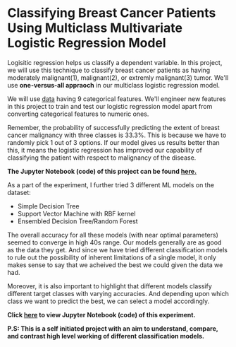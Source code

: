 # Classifying Breast Cancer Patients Using Multiclass Multivariate Logistic Regression Model
Logisitic regression helps us classify a dependent variable. In this project, we will use this technique to classify breast cancer patients as having moderately malignant(1), malignant(2), or extremly malignant(3) tumor. We'll use **one-versus-all appraoch** in our multiclass logistic regression model.

We will use [data](https://archive.ics.uci.edu/ml/datasets/Breast+Cancer) having 9 categorical features. We'll engineer new features in this project to train and test our logistic regression model apart from converting categorical features to numeric ones.

Remember, the probability of successfully predicting the extent of breast cancer malignancy with three classes is 33.3%. This is because we have to randomly pick 1 out of 3 options. If our model gives us results better than this, it means the logistic regression has improved our capability of classifying the patient with respect to malignancy of the disease.

**The Jupyter Notebook (code) of this project can be found [here.](https://nbviewer.org/github/hussam95/Portfolio/blob/eab9e46de40922dfe94f75c541853b435c09b5d5/Logistic_Regression_Breast_Cancer_Classification%28Multiclass%29.ipynb)**

As a part of the experiment, I further tried 3 different ML models on the dataset:

- Simple Decision Tree
- Support Vector Machine with RBF kernel
- Ensembled Decision Tree/Random Forest

The overall accuracy for all these models (with near optimal parameters) seemed to converge in high 40s range. Our models generally are as good as the data they get. And since we have tried different classification models to rule out the possibility of inherent limitations of a single model, it only makes sense to say that we acheived the best we could given the data we had.

Moreover, it is also important to highlight that different models classify different target classes with varying accuracies. And depending upon which class we want to predict the best, we can select a model accordingly. 

**Click [here](https://nbviewer.org/github/hussam95/Portfolio/blob/88428c695c0bff36d5b38638a6766121cf54930a/4%20models%20breast%20cancer.ipynb) to view Jupyter Notebook (code) of this experiment.**

**P.S: This is a self initiated project with an aim to understand, compare, and contrast high level working of different classification models.** 
